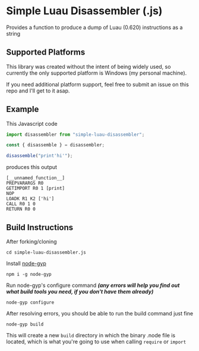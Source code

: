 # Simple Luau Disassembler (.js)

Provides a function to produce a dump of Luau (0.620) instructions as a string

## Supported Platforms

This library was created without the intent of being widely used, so currently the only supported platform is Windows (my personal machine).

If you need additional platform support, feel free to submit an issue on this repo and I'll get to it asap.

## Example

This Javascript code

```js
import disassembler from "simple-luau-disassembler";

const { disassemble } = disassembler;

disassemble("print'hi'");
```

produces this output

```
[__unnamed_function__]
PREPVARARGS R0
GETIMPORT R0 1 [print]
NOP
LOADK R1 K2 ['hi']
CALL R0 1 0
RETURN R0 0
```

## Build Instructions

After forking/cloning

`cd simple-luau-disassembler.js`

Install [node-gyp](https://github.com/nodejs/node-gyp)

`npm i -g node-gyp`

Run node-gyp's configure command **_(any errors will help you find out what build tools you need, if you don't have them already)_**

`node-gyp configure`

After resolving errors, you should be able to run the build command just fine

`node-gyp build`

This will create a new `build` directory in which the binary .node file is located, which is what you're going to use when calling `require` or `import`
